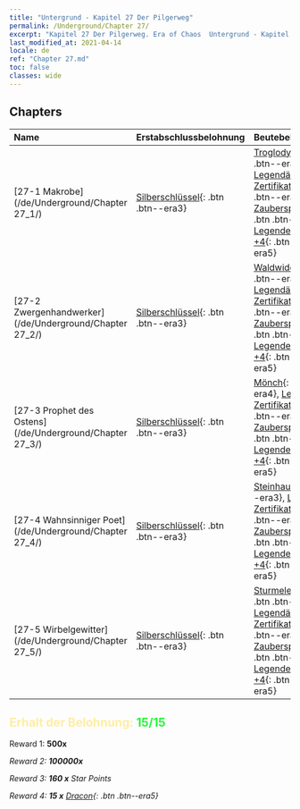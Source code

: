 ```yaml
---
title: "Untergrund - Kapitel 27 Der Pilgerweg"
permalink: /Underground/Chapter 27/
excerpt: "Kapitel 27 Der Pilgerweg. Era of Chaos  Untergrund - Kapitel 27. Der Pilgerweg"
last_modified_at: 2021-04-14
locale: de
ref: "Chapter 27.md"
toc: false
classes: wide
---
```


## Chapters

  | Name |  Erstabschlussbelohnung | Beutebelohnung |
  |:------------|:------------|:------------| 
  | [27-1 Makrobe](/de/Underground/Chapter 27_1/) | [Silberschlüssel](/de/Items/con_693/){: .btn .btn--era3} | [Troglodyt](/de/Items/unt_244/){: .btn .btn--era3}, [Legendäres Zertifikat +5](/de/Items/mat_102/){: .btn .btn--era5}, [Zauberspruchrollen](/de/Items/con_694/){: .btn .btn--era3}, [Legendenzertifikat +4](/de/Items/mat_95/){: .btn .btn--era5} |
  | [27-2 Zwergenhandwerker](/de/Underground/Chapter 27_2/) | [Silberschlüssel](/de/Items/con_693/){: .btn .btn--era3} | [Waldwiderhall](/de/Items/her_465/){: .btn .btn--era3}, [Legendäres Zertifikat +5](/de/Items/mat_102/){: .btn .btn--era5}, [Zauberspruchrollen](/de/Items/con_694/){: .btn .btn--era3}, [Legendenzertifikat +4](/de/Items/mat_95/){: .btn .btn--era5} |
  | [27-3 Prophet des Ostens](/de/Underground/Chapter 27_3/) | [Silberschlüssel](/de/Items/con_693/){: .btn .btn--era3} | [Mönch](/de/Items/unt_194/){: .btn .btn--era4}, [Legendäres Zertifikat +5](/de/Items/mat_102/){: .btn .btn--era5}, [Zauberspruchrollen](/de/Items/con_694/){: .btn .btn--era3}, [Legendenzertifikat +4](/de/Items/mat_95/){: .btn .btn--era5} |
  | [27-4 Wahnsinniger Poet](/de/Underground/Chapter 27_4/) | [Silberschlüssel](/de/Items/con_693/){: .btn .btn--era3} | [Steinhaut](/de/Items/her_452/){: .btn .btn--era3}, [Legendäres Zertifikat +5](/de/Items/mat_102/){: .btn .btn--era5}, [Zauberspruchrollen](/de/Items/con_694/){: .btn .btn--era3}, [Legendenzertifikat +4](/de/Items/mat_95/){: .btn .btn--era5} |
  | [27-5 Wirbelgewitter](/de/Underground/Chapter 27_5/) | [Silberschlüssel](/de/Items/con_693/){: .btn .btn--era3} | [Sturmelementar](/de/Items/unt_263/){: .btn .btn--era4}, [Legendäres Zertifikat +5](/de/Items/mat_102/){: .btn .btn--era5}, [Zauberspruchrollen](/de/Items/con_694/){: .btn .btn--era3}, [Legendenzertifikat +4](/de/Items/mat_95/){: .btn .btn--era5} |


## <span style="color: #ffeea0">Erhalt der Belohnung: </span><span style="color: #27f73a">15/15</span>

 Reward 1:  **500x** <i class="fas fa-gem"/>

 Reward 2:  **100000x** <i class="fas fa-coins"/>

 Reward 3: **160 x** Star Points

 Reward 4: **15 x** [Dracon](/de/Items/her_387/){: .btn .btn--era5}

